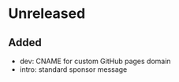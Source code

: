 # Unreleased

## Added
- dev: CNAME for custom GitHub pages domain
- intro: standard sponsor message
